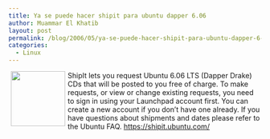 ```yaml
---
title: Ya se puede hacer shipit para ubuntu dapper 6.06
author: Muammar El Khatib
layout: post
permalink: /blog/2006/05/ya-se-puede-hacer-shipit-para-ubuntu-dapper-6-06/
categories:
  - Linux
---
```

<img width='108' height='110' style="float: left; border: 0px; padding-left: 5px; padding-right: 5px;" src="/uploads/pics/ubuntu_small.serendipityThumb.png" alt="" />  
ShipIt lets you request Ubuntu 6.06 LTS (Dapper Drake) CDs that will be posted to you free of charge.  
To make requests, or view or change existing requests, you need to sign in using your Launchpad account first.  
You can create a new account if you don&#8217;t have one already.  
If you have questions about shipments and dates please refer to the Ubuntu FAQ.  
<a href="https://shipit.ubuntu.com/" target=blank" >https://shipit.ubuntu.com/</a>